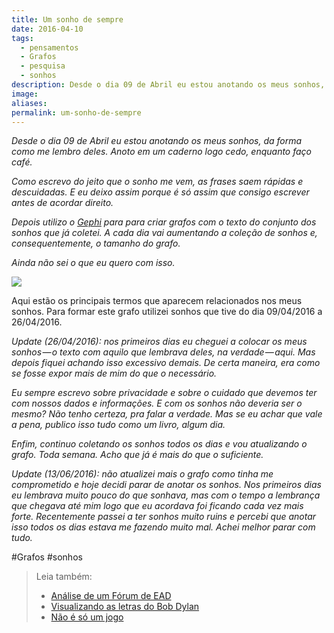 ```yaml
---
title: Um sonho de sempre
date: 2016-04-10
tags:
  - pensamentos
  - Grafos
  - pesquisa
  - sonhos
description: Desde o dia 09 de Abril eu estou anotando os meus sonhos, da forma como me lembro deles. Anoto em um caderno logo cedo, enquanto faço café.
image: 
aliases:
permalink: um-sonho-de-sempre
---
```

_Desde o dia 09 de Abril eu estou anotando os meus sonhos, da forma como me lembro deles. Anoto em um caderno logo cedo, enquanto faço café._

_Como escrevo do jeito que o sonho me vem, as frases saem rápidas e descuidadas. E eu deixo assim porque é só assim que consigo escrever antes de acordar direito._

_Depois utilizo o_ [_Gephi_](https://gephi.org/) _para para criar grafos com o texto do conjunto dos sonhos que já coletei. A cada dia vai aumentando a coleção de sonhos e, consequentemente, o tamanho do grafo._

_Ainda não sei o que eu quero com isso._

<img src="/assets/img/um-sonho-de sempre-medium.png">

Aqui estão os principais termos que aparecem relacionados nos meus sonhos. Para formar este grafo utilizei sonhos que tive do dia 09/04/2016 a 26/04/2016.

_Update (26/04/2016): nos primeiros dias eu cheguei a colocar os meus sonhos — o texto com aquilo que lembrava deles, na verdade — aqui. Mas depois fiquei achando isso excessivo demais. De certa maneira, era como se fosse expor mais de mim do que o necessário._

_Eu sempre escrevo sobre privacidade e sobre o cuidado que devemos ter com nossos dados e informações. E com os sonhos não deveria ser o mesmo? Não tenho certeza, pra falar a verdade. Mas se eu achar que vale a pena, publico isso tudo como um livro, algum dia._

_Enfim, continuo coletando os sonhos todos os dias e vou atualizando o grafo. Toda semana. Acho que já é mais do que o suficiente._

_Update (13/06/2016): não atualizei mais o grafo como tinha me comprometido e hoje decidi parar de anotar os sonhos. Nos primeiros dias eu lembrava muito pouco do que sonhava, mas com o tempo a lembrança que chegava até mim logo que eu acordava foi ficando cada vez mais forte. Recentemente passei a ter sonhos muito ruins e percebi que anotar isso todos os dias estava me fazendo muito mal. Achei melhor parar com tudo._


#Grafos #sonhos

> Leia também:
> - <a href="/analise-de-um-forum-de-ead">Análise de um Fórum de EAD</a>
> - <a href="/visualizando-as-letras-do-bob-dylan">Visualizando as letras do Bob Dylan</a>
> - <a href="/nao-e-so-um-jogo">Não é só um jogo</a>
